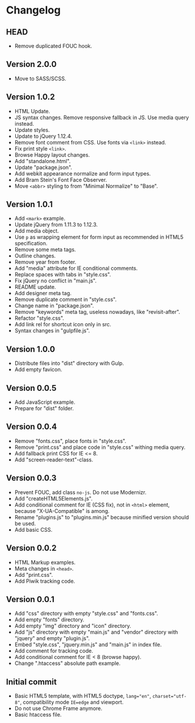 # Changelog #


## HEAD ##

* Remove duplicated FOUC hook.


## Version 2.0.0 ##

* Move to SASS/SCSS.


## Version 1.0.2 ##

* HTML Update.
* JS syntax changes.
  Remove responsive fallback in JS.
  Use media query instead.
* Update styles.
* Update to jQuery 1.12.4.
* Remove font comment from CSS.
  Use fonts via `<link>` instead.
* Fix print style `<link>`.
* Browse Happy layout changes.
* Add "standalone.html".
* Update "package.json".
* Add webkit appearance normalize and form input types.
* Add Bram Stein's Font Face Observer.
* Move `<abbr>` styling to from "Minimal Normalize" to "Base".


## Version 1.0.1 ##

* Add `<mark>` example.
* Update jQuery from 1.11.3 to 1.12.3.
* Add media object.
* Use `p` as wrapping element for form input as recommended in HTML5 specification.
* Remove some meta tags.
* Outline changes.
* Remove year from footer.
* Add "media" attribute for IE conditional comments.
* Replace spaces with tabs in "style.css".
* Fix jQuery no conflict in "main.js".
* README update.
* Add designer meta tag.
* Remove duplicate comment in "style.css".
* Change name in "package.json".
* Remove "keywords" meta tag, useless nowadays, like "revisit-after".
* Refactor "style.css".
* Add link rel for shortcut icon only in src.
* Syntax changes in "gulpfile.js".


## Version 1.0.0 ##

* Distribute files into "dist" directory with Gulp.
* Add empty favicon.


## Version 0.0.5 ##

* Add JavaScript example.
* Prepare for "dist" folder.


## Version 0.0.4 ##

* Remove "fonts.css", place fonts in "style.css".
* Remove "print.css" and place code in "style.css" withing media query.
* Add fallback print CSS for IE <= 8.
* Add "screen-reader-text"-class.


## Version 0.0.3 ##

* Prevent FOUC, add class `no-js`. Do not use Modernizr.
* Add "createHTML5Elements.js".
* Add conditional comment for IE (CSS fix), not in `<html>` element,
  because "X-UA-Compatible" is among.
* Rename "plugins.js" to "plugins.min.js" because minified version 
  should be used.
* Add basic CSS.


## Version 0.0.2 ##

* HTML Markup examples.
* Meta changes in `<head>`.
* Add "print.css".
* Add Piwik tracking code.


## Version 0.0.1 ##

* Add "css" directory with empty "style.css" and "fonts.css".
* Add empty "fonts" directory.
* Add empty "img" directory and "icon" directory.
* Add "js" directory with empty "main.js" and "vendor" directory
  with "jquery" and empty "plugin.js".
* Embed "style.css", "jquery.min.js" and "main.js" in index file.
* Add comment for tracking code.
* Add conditional comment for IE < 8 (browse happy).
* Change ".htaccess" absolute path example.


## Initial commit ##

* Basic HTML5 template, with HTML5 doctype, `lang="en"`, `charset="utf-8"`, 
  compatibility mode `IE=edge` and viewport.
* Do not use Chrome Frame anymore.
* Basic htaccess file.
